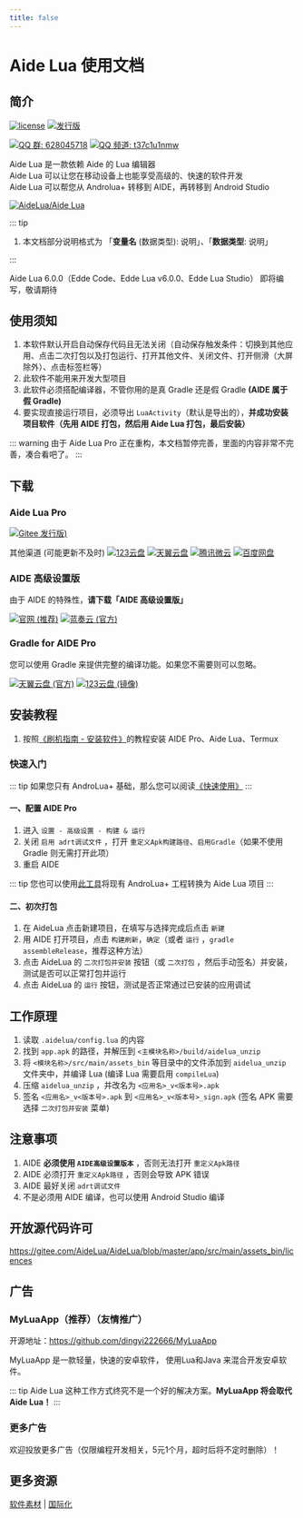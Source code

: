 ```yaml
---
title: false
---
```


# Aide Lua 使用文档

## 简介

[![license](https://img.shields.io/github/license/AideLua/AideLua?style=flat-square)](https://gitee.com/AideLua/AideLua/blob/master/LICENSE)
[![发行版](https://img.shields.io/github/v/tag/AideLua/AideLua?color=C71D23&label=发行版&logo=gitee&style=flat-square)](https://gitee.com/AideLua/AideLua/releases)

[![QQ 群: 628045718](https://img.shields.io/badge/QQ_群-628045718-0099FF?logo=TencentQQ&style=flat-square)](https://jq.qq.com/?_wv=1027&k=41q8mp8y)
[![QQ 频道: t37c1u1nmw](https://img.shields.io/badge/QQ_频道-t37c1u1nmw-0099FF?logo=TencentQQ&style=flat-square)](https://pd.qq.com/s/ncghvc)

Aide Lua 是一款依赖 Aide 的 Lua 编辑器\
Aide Lua 可以让您在移动设备上也能享受高级的、快速的软件开发\
Aide Lua 可以帮您从 Androlua+ 转移到 AIDE，再转移到 Android Studio

[![AideLua/Aide Lua](https://gitee.com/AideLua/AideLua/widgets/widget_card.svg?colors=4183c4,ffffff,ffffff,e3e9ed,666666,9b9b9b)](https://gitee.com/AideLua/AideLua)

::: tip

1. 本文档部分说明格式为 「**变量名** (数据类型): 说明」、「**数据类型**: 说明」

:::

Aide Lua 6.0.0（Edde Code、Edde Lua v6.0.0、Edde Lua Studio） 即将编写，敬请期待

## 使用须知

1. 本软件默认开启自动保存代码且无法关闭（自动保存触发条件：切换到其他应用、点击二次打包以及打包运行、打开其他文件、关闭文件、打开侧滑（大屏除外）、点击标签栏等）
2. 此软件不能用来开发大型项目
3. 此软件必须搭配编译器，不管你用的是真 Gradle 还是假 Gradle **(AIDE 属于假 Gradle)**
4. 要实现直接运行项目，必须导出 `LuaActivity`（默认是导出的），**并成功安装项目软件（先用 AIDE 打包，然后用 Aide Lua 打包，最后安装）**

::: warning
由于 Aide Lua Pro 正在重构，本文档暂停完善，里面的内容非常不完善，凑合看吧了。
:::

## 下载

### Aide Lua Pro

[![Gitee 发行版)](https://img.shields.io/github/v/tag/AideLua/AideLua?color=C71D23&label=Gitee+发行版&logo=gitee&style=flat-square)](https://gitee.com/AideLua/AideLua/releases/latest)

  其他渠道 (可能更新不及时)
[![123云盘](https://img.shields.io/badge/123云盘--597dfc?style=flat-square)](https://www.123pan.com/s/G7a9-Yzck)
[![天翼云盘](https://img.shields.io/badge/天翼云盘--DF9C1F?style=flat-square)](https://cloud.189.cn/t/ZZ7RzijyqiUv)
[![腾讯微云](https://img.shields.io/badge/腾讯微云--2980ff?style=flat-square)](https://share.weiyun.com/oLiNtxMR)
[![百度网盘](https://img.shields.io/badge/百度网盘-密码_jxnb-06a7ff?style=flat-square)](https://pan.baidu.com/s/1j1RwisPR8iq1fPS3O_fl7Q?pwd=jxnb)

### AIDE 高级设置版

由于 AIDE 的特殊性，**请下载「AIDE 高级设置版」**

[![官网 (推荐)](https://img.shields.io/badge/官网-推荐-28B6F6?style=flat-square)](https://www.aidepro.top/)
[![蓝奏云 (官方)](https://img.shields.io/badge/蓝奏云-v2.6.45-FF6600?logo=icloud&style=flat-square&logoColor=white)](https://www.lanzouy.com/b00zdhbeb)

### Gradle for AIDE Pro

您可以使用 Gradle 来提供完整的编译功能。如果您不需要则可以忽略。

[![天翼云盘 (官方)](https://img.shields.io/badge/天翼云盘-官方-DF9C1F?style=flat-square)](https://cloud.189.cn/t/jAFR7vAVniuu)
[![123云盘 (镜像)](https://img.shields.io/badge/123云盘-镜像-597dfc?style=flat-square)](https://www.123pan.com/s/G7a9-c9ek)

## 安装教程

1. 按照[《刷机指南 - 安装软件》](https://jesse205.github.io/FlashAndroidDevicesGuidelines/normal/installApk/)的教程安装 AIDE Pro、Aide Lua、Termux

### 快速入门

::: tip
如果您只有 AndroLua+ 基础，那么您可以阅读[《快速使用》](./quickly/README.md)
:::

#### 一、配置 AIDE Pro

1. 进入 `设置 - 高级设置 - 构建 & 运行`
2. 关闭 `启用 adrt调试文件` ，打开 `重定义Apk构建路径`、`启用Gradle`（如果不使用 Gradle 则无需打开此项）
3. 重启 AIDE

::: tip
您也可以使用[此工具](./tool/alua2aidelua.md)将现有 AndroLua+ 工程转换为 Aide Lua 项目
:::

#### 二、初次打包

1. 在 AideLua 点击新建项目，在填写与选择完成后点击 `新建`
2. 用 AIDE 打开项目，点击 `构建刷新`，`确定`（或者 `运行` ，`gradle assembleRelease`，推荐这种方法）
3. 点击 AideLua 的 `二次打包并安装` 按钮（或 `二次打包` ，然后手动签名）并安装，测试是否可以正常打包并运行
4. 点击 AideLua 的 `运行` 按钮，测试是否正常通过已安装的应用调试

## 工作原理

1. 读取 `.aidelua/config.lua` 的内容
2. 找到 `app.apk` 的路径，并解压到 `<主模块名称>/build/aidelua_unzip`
3. 将 `<模块名称>/src/main/assets_bin` 等目录中的文件添加到 `aidelua_unzip` 文件夹中，并编译 Lua (编译 Lua 需要启用 `compileLua`)
4. 压缩 `aidelua_unzip` ，并改名为 `<应用名>_v<版本号>.apk`
5. 签名 `<应用名>_v<版本号>.apk` 到 `<应用名>_v<版本号>_sign.apk` (签名 APK 需要选择 `二次打包并安装` 菜单)

## 注意事项

1. AIDE **必须使用 `AIDE高级设置版本`** ，否则无法打开 `重定义Apk路径`
2. AIDE 必须打开 `重定义Apk路径` ，否则会导致 APK 错误
3. AIDE 最好关闭 `adrt调试文件`
4. 不是必须用 AIDE 编译，也可以使用 Android Studio 编译

## 开放源代码许可

<https://gitee.com/AideLua/AideLua/blob/master/app/src/main/assets_bin/licences>

## 广告

### MyLuaApp（推荐）（友情推广）

<!--有效期：2022.02.26-永久-->

开源地址：<https://github.com/dingyi222666/MyLuaApp>

MyLuaApp 是一款轻量，快速的安卓软件， 使用Lua和Java 来混合开发安卓软件。

::: tip
Aide Lua 这种工作方式终究不是一个好的解决方案。**MyLuaApp 将会取代 Aide Lua！**
:::

### 更多广告

欢迎投放更多广告（仅限编程开发相关，5元1个月，超时后将不定时删除）！

## 更多资源

[软件素材](./material.md) |
[国际化](./internationalization.md)
